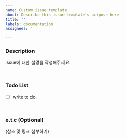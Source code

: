 ```yaml
---
name: Custom issue template
about: Describe this issue template's purpose here.
title: ''
labels: documentation
assignees: ''

---
```


### Description

issue에 대한 설명을 작성해주세요.

<br>

### Todo List
- [ ] write to do.

<br>

### e.t.c (Optional)
(참조 및 링크 첨부하기)
